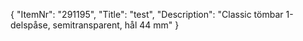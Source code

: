 {
  "ItemNr": "291195",
  "Title": "test",
  "Description": "Classic tömbar 1-delspåse, semitransparent, hål 44 mm"
}